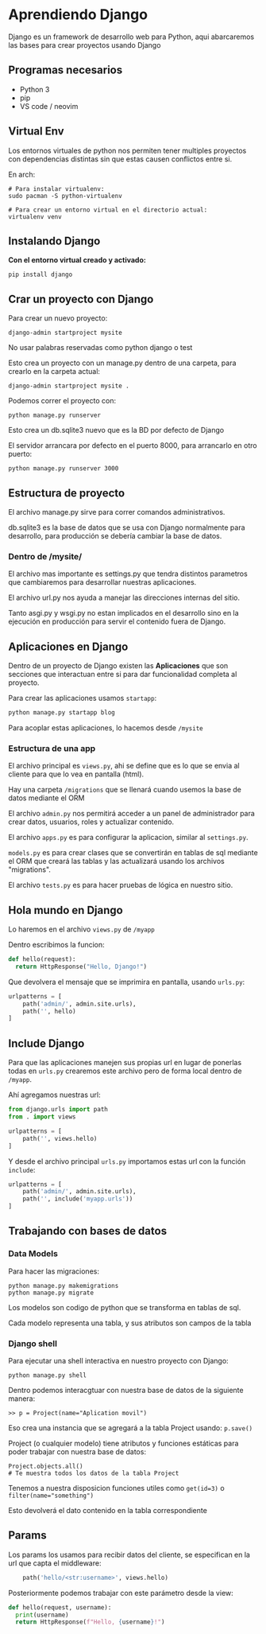 # Aprendiendo Django

Django es un framework de desarrollo web para Python, aqui abarcaremos las bases para crear proyectos usando Django

## Programas necesarios

- Python 3
- pip
- VS code / neovim

## Virtual Env

Los entornos virtuales de python nos permiten tener multiples proyectos con dependencias distintas sin que estas causen conflictos entre si.

En arch: 
 ```
 # Para instalar virtualenv:
 sudo pacman -S python-virtualenv
 ```
 ```
 # Para crear un entorno virtual en el directorio actual: 
 virtualenv venv
 ```


## Instalando Django

 **Con el entorno virtual creado y activado:**
 ```
 pip install django
 ```

## Crar un proyecto con Django

Para crear un nuevo proyecto: 

 ```
 django-admin startproject mysite
 ```

 No usar palabras reservadas como python django o test

 Esto crea un proyecto con un manage.py dentro de una carpeta, para crearlo en la carpeta actual: 

 ```
 django-admin startproject mysite .
 ```

Podemos correr el proyecto con: 

```
python manage.py runserver
```
Esto crea un db.sqlite3 nuevo que es la BD por defecto de Django

El servidor arrancara por defecto en el puerto 8000, para arrancarlo en otro puerto: 

```
python manage.py runserver 3000
```

## Estructura de proyecto

El archivo manage.py sirve para correr comandos administrativos.

db.sqlite3 es la base de datos que se usa con Django normalmente para desarrollo, para producción se debería cambiar la base de datos.

### Dentro de /mysite/

El archivo mas importante es settings.py que tendra distintos parametros que cambiaremos para desarrollar nuestras aplicaciones.

El archivo url.py nos ayuda a manejar las direcciones internas del sitio. 

Tanto asgi.py y wsgi.py no estan implicados en el desarrollo sino en la ejecución en producción para servir el contenido fuera de Django. 

## Aplicaciones en Django

Dentro de un proyecto de Django existen las **Aplicaciones** que son secciones que interactuan entre si para dar funcionalidad completa al proyecto.

Para crear las aplicaciones usamos `startapp`: 


```bash
python manage.py startapp blog
```

Para acoplar estas aplicaciones, lo hacemos desde `/mysite`

### Estructura de una app

El archivo principal es `views.py`, ahi se define que es lo que se envia al cliente para que lo vea en pantalla (html). 

Hay una carpeta `/migrations` que se llenará cuando usemos la base de datos mediante el ORM

El archivo `admin.py` nos permitirá acceder a un panel de administrador para crear datos, usuarios, roles y actualizar contenido. 

El archivo `apps.py` es para configurar la aplicacion, similar al `settings.py`.

`models.py` es para crear clases que se convertirán en tablas de sql mediante el ORM que creará las tablas y las actualizará usando los archivos "migrations".

El archivo `tests.py` es para hacer pruebas de lógica en nuestro sitio.

## Hola mundo en Django

Lo haremos en el archivo `views.py` de `/myapp`

Dentro escribimos la funcion: 
```python
def hello(request):
  return HttpResponse("Hello, Django!")
```

Que devolvera el mensaje que se imprimira en pantalla, usando `urls.py`:

```python
urlpatterns = [
    path('admin/', admin.site.urls),
    path('', hello)
]
```

## Include Django

Para que las aplicaciones manejen sus propias url en lugar de ponerlas todas en `urls.py` crearemos este archivo pero de forma local dentro de `/myapp`.

Ahí agregamos nuestras url: 

```python
from django.urls import path
from . import views

urlpatterns = [
    path('', views.hello)
]
```

Y desde el archivo principal `urls.py` importamos estas url con la función `include`:

```python
urlpatterns = [
    path('admin/', admin.site.urls),
    path('', include('myapp.urls'))
]
```

## Trabajando con bases de datos

### Data Models

Para hacer las migraciones: 
```
python manage.py makemigrations
python manage.py migrate
```
Los modelos son codigo de python que se transforma en tablas de sql.

Cada modelo representa una tabla, y sus atributos son campos de la tabla

### Django shell

Para ejecutar una shell interactiva en nuestro proyecto con Django: 

```
python manage.py shell
```

Dentro podemos interacgtuar con nuestra base de datos de la siguiente manera: 

```
>> p = Project(name="Aplication movil")
```

Eso crea una instancia que se agregará a la tabla Project usando: `p.save()`

Project (o cualquier modelo) tiene atributos y funciones estáticas para poder trabajar con nuestra base de datos: 

```
Project.objects.all()
# Te muestra todos los datos de la tabla Project
```

Tenemos a nuestra disposicion funciones utiles como `get(id=3)` o `filter(name="something")`

Esto devolverá el dato contenido en la tabla correspondiente

## Params

Los params los usamos para recibir datos del cliente, se especifican en la url que capta el middleware: 

```python
    path('hello/<str:username>', views.hello)
```

Posteriormente podemos trabajar con este parámetro desde la view: 

```python
def hello(request, username):
  print(username)
  return HttpResponse(f"Hello, {username}!")
```

